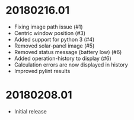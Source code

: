# 20180216.01
- Fixing image path issue (#1)
- Centric window position (#3)
- Added support for python 3 (#4)
- Removed solar-panel image (#5)
- Removed status message (battery low) (#6)
- Added operation-history to display (#6)
- Calculation errors are now displayed in history
- Improved pylint results


# 20180208.01
- Initial release
